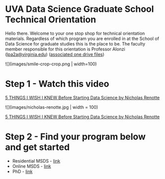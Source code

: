 # UVA Data Science Graduate School Technical Orientation
Hello there. Welcome to your one stop shop for technical orientation materials. Regardless of which program you are enrolled in at the School of Data Science for graduate studies this is the place to be. The faculty member responsible for this orientation is Professor Alonzi (lpa2a@virginia.edu) ([associated one drive files](https://myuva-my.sharepoint.com/:f:/r/personal/lpa2a_virginia_edu/Documents/TEACHING-residential-msds-orientation?csf=1&web=1&e=02zvIr))

![](images/smile-crop-crop.png | width=100)

# Step 1 - Watch this video
[5 THINGS I WISH I KNEW Before Starting Data Science by Nicholas Renotte](https://youtu.be/B5emClQf_I4)

![](images/nicholas-renotte.jpg | width = 100)

[5 THINGS I WISH I KNEW Before Starting Data Science by Nicholas Renotte](https://youtu.be/B5emClQf_I4)

# Step 2 - Find your program below and get started
* Residential MSDS - [link](residential-msds/README.md)
* Online MSDS - [link](online-msds/README.md)
* PhD - [link](phd/README.md)


